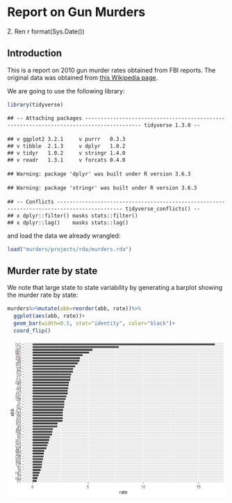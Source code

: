Report on Gun Murders
================
Z. Ren
r format(Sys.Date())

## Introduction

This is a report on 2010 gun murder rates obtained from FBI reports. The
original data was obtained from [this Wikipedia
page](https://en.wikipedia.org/wiki/Murder_in_the_United_States_by_state).

We are going to use the following library:

``` r
library(tidyverse)
```

    ## -- Attaching packages ---------------------------------------------------------------------------------------- tidyverse 1.3.0 --

    ## v ggplot2 3.2.1     v purrr   0.3.3
    ## v tibble  2.1.3     v dplyr   1.0.2
    ## v tidyr   1.0.2     v stringr 1.4.0
    ## v readr   1.3.1     v forcats 0.4.0

    ## Warning: package 'dplyr' was built under R version 3.6.3

    ## Warning: package 'stringr' was built under R version 3.6.3

    ## -- Conflicts ------------------------------------------------------------------------------------------- tidyverse_conflicts() --
    ## x dplyr::filter() masks stats::filter()
    ## x dplyr::lag()    masks stats::lag()

and load the data we already wrangled:

``` r
load("murders/projects/rda/murders.rda")
```

## Murder rate by state

We note that large state to state variability by generating a barplot
showing the murder rate by state:

``` r
murders%>%mutate(abb=reorder(abb, rate))%>%
  ggplot(aes(abb, rate))+
  geom_bar(width=0.5, stat="identity", color="black")+
  coord_flip()
```

![](report-rmarkdown_files/figure-gfm/murder-rate-by-state-1.png)<!-- -->
